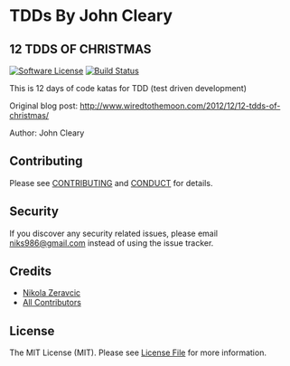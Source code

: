 # TDDs By John Cleary

## 12 TDDS OF CHRISTMAS

[![Software License][ico-license]](LICENSE.md)
[![Build Status][ico-travis]][link-travis]

This is 12 days of code katas for TDD (test driven development)

Original blog post: http://www.wiredtothemoon.com/2012/12/12-tdds-of-christmas/

Author: John Cleary

## Contributing

Please see [CONTRIBUTING](CONTRIBUTING.md) and [CONDUCT](CONDUCT.md) for details.

## Security

If you discover any security related issues, please email niks986@gmail.com instead of using the issue tracker.

## Credits

- [Nikola Zeravcic][link-author]
- [All Contributors][link-contributors]

## License

The MIT License (MIT). Please see [License File](LICENSE.md) for more information.

[ico-license]: https://img.shields.io/github/license/mashape/apistatus.svg?style=flat-square
[ico-travis]: https://api.travis-ci.org/zeravcic/tdd-by-john-cleary.svg?branch=master

[link-travis]: https://travis-ci.org/zeravcic/tdd-by-john-cleary.svg
[link-author]: https://github.com/zeravcic
[link-contributors]: ../../contributors
